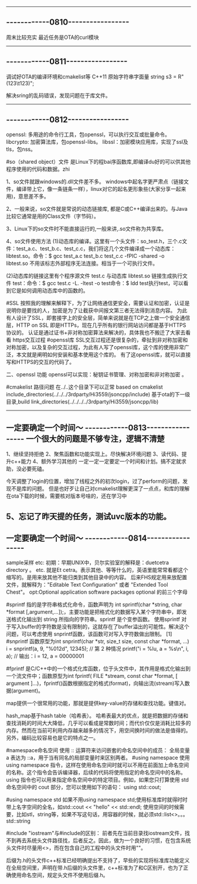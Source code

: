 ---------------------------------
------------0810-----------------
---------------------------------
周末比较充实
最近任务是OTA的curl模块



---------------------------------
------------0811-----------------
---------------------------------
调试好OTA的编译环境和cmakelist等
C++11 原始字符串字面量
string s3 = R"(123\t123)";

解决sring的乱码错误，发现问题在于库文件。

---------------------------------
------------0812-----------------
---------------------------------
openssl: 多用途的命令行工具，包openssl，可以执行交互或批量命令。
libcrypto: 加密算法库，包openssl-libs。
libssl：加密模块应用库，实现了ssl及tls，包nss。


#so（shared object）文件
是Linux下的程bai序函数库,即编译du好的可以供其他程序使用的代码和数据。zhi

1、so文件就跟windows的.dll文件差不多。
windows中起名字更严肃点（链接文件，编译带上它，像一条链条一样），linux对它的起名更形象些(大家分享一起来用)，意思差不多。

2、一般来说，so文件就是常说的动态链接库, 都是C或C++编译出来的。与Java比较它通常是用的Class文件（字节码）。

3、Linux下的so文件时不能直接运行的,一般来讲,.so文件称为共享库。

4、so文件使用方法
(1)动态库的编译。这里有一个头文件：so_test.h，三个.c文件：test_a.c、test_b.c、test_c.c，我们将这几个文件编译成一个动态库：libtest.so。命令：$ gcc test_a.c test_b.c test_c.c -fPIC -shared -o libtest.so 不用该标志外部程序无法连接。相当于一个可执行文件。

(2)动态库的链接这里有个程序源文件 test.c 与动态库 libtest.so 链接生成执行文件 test：命令：$ gcc test.c -L. -ltest -o test命令：$ ldd test执行test，可以看到它是如何调用动态库中的函数的。

#SSL 
按照我的理解来解释下，为了让网络通信更安全，需要认证和加密，认证是说明你是要找的人，加密是为了让截获中间报文第三者无法得到消息内容。
为此有人设计了SSL，即套接字上的安全层，简单来说就是在TCP之上做一个安全通信层，HTTP on SSL 即是HTTPs，现在几乎所有的银行网站访问都是基于HTTPS协议的。
认证是通过证书+非对称加密算法来解决的，具体我也不搬迁了大家去看看
https交互过程
#openssl库
SSL交互过程还是很复杂的，牵扯到非对称加密和对称加密，以及复杂的交互过程，为此有人写了openssl库，这个库的使用非常广泛，本文就是阐明如何安装和基本使用这个库的。
有了这openssl库，就可以直接写和HTTPS的交互的代码了。

二、openssl 功能
openssl可以实现：秘钥证书管理、对称加密和非对称加密 。


#cmakelist 路径问题
在../..这个目录下可以正常 based on cmakelist
include_directories(../../../3rdparty/Hi3559/jsoncpp/include)
基于ota的下一级目录,build
link_directories(../../../../3rdparty/Hi3559/jsoncpp/lib) 

---------------------------------
一定要确定一个时间～
------------0813-----------------
一个很大的问题是不够专注，逻辑不清楚
---------------------------------
1、继续坚持拒绝
2、聚焦函数和功能实现上。尽快解决环境问题
3、读代码、提升c++能力
4、额外学习其他的
一定一定一定要定一个时间和计划。搞不定就求助，没必要死磕。

今天调整了login的位置，增加了线程之外的初次login，过了perform的问题，发现不是库的问题。
但是也好歹让自己对cmakelist理解更深了一点点，和库的理解
在ota下载的时候，需要核对版本号啥的，还在学习中

5、忘记了昨天提的任务，测试uvc版本的功能。
---------------------------------
一定要确定一个时间～
------------0814-----------------
---------------------------------
sample采样
etc:
初期：早期UNIX中，贝尔实验室的解释是：duetcetra directory 。
 etc. 就是Et cetra。表示其他、等等什么的，英语里能常常看都这个缩写的。是用来放其他不能归类到其他目录中的内容。
后来FHS规定用来放配置文件，就解释为："Editable Text Configuration" 或者 "Extended Tool Chest"。
opt:Optional application software packages
optional 的前三个字母


#sprintf
指的是字符串格式化命令，函数声明为 int sprintf(char *string, char *format [,argument,...]);，主要功能是把格式化的数据写入某个字符串中，即发送格式化输出到 string 所指向的字符串。sprintf 是个变参函数。
使用sprintf 对于写入buffer的字符数是没有限制的，这就存在了buffer溢出的可能性。解决这个问题，可以考虑使用 snprintf函数，该函数可对写入字符数做出限制。 [1] 
#snprintf
函数原型为int snprintf(char *str, size_t size, const char *format, ...)
  i = snprintf(a, 9, "%012d", 12345);   // 第 2 种情况
  printf("i = %lu, a = %s\n", i, a);    // 输出：i = 12, a = 00000001

#fprintf
是C/C++中的一个格式化库函数，位于头文件<cstdio>中，其作用是格式化输出到一个流文件中；函数原型为int fprintf( FILE *stream, const char *format, [ argument ]...)，fprintf()函数根据指定的格式(format)，向输出流(stream)写入数据(argument)。

map提供一个很常用的功能，那就是提供key-value的存储和查找功能。键值对。

hash_map基于hash table（哈希表）。 哈希表最大的优点，就是把数据的存储和查找消耗的时间大大降低，几乎可以看成是常数时间；而代价仅仅是消耗比较多的内存。然而在当前可利用内存越来越多的情况下，用空间换时间的做法是值得的。另外，编码比较容易也是它的特点之一。



#namespace命名空间
使用 :: 运算符来访问嵌套的命名空间中的成员：
全局变量 a 表达为 ::a，用于当有同名的局部变量时来区别两者。
#using namespace
使用 using namespace 指令，这样在使用命名空间时就可以不用在前面加上命名空间的名称。这个指令会告诉编译器，后续的代码将使用指定的命名空间中的名称。
using 指令也可以用来指定命名空间中的特定项目。例如，如果您只打算使用 std 命名空间中的 cout 部分，您可以使用如下的语句：
using std::cout;

#using namespace std
如果不用using namespace std;使用标准库时就得时时带上名字空间的全名，如std::cout << "hello" << std::endl;
使用空间的时候需要，比如stl，string等，如果不写这句话，用容器的时候，就必须std::list<>。。。std::string

#include "iostream"与#include<iostream>的区别：
前者先在当前目录找iostream文件，找不到再去系统头文件路径找，后者反之。因此，做为一个良好的习惯，在包含系统头文件时尽量用<>，而在包含自己的工程中的头文件时用""。

后缀为.h的头文件c++标准已经明确提出不支持了，早些的实现将标准库功能定义在全局空间里，声明在带.h后缀的头文件里，c++标准为了和C区别开，也为了正确使用命名空间，规定头文件不使用后缀.h。
